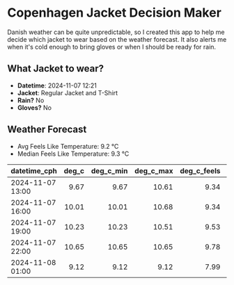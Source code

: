 
# Copenhagen Jacket Decision Maker

Danish weather can be quite unpredictable, so I created this app to help me decide which jacket to wear based on the weather forecast. 
It also alerts me when it's cold enough to bring gloves or when I should be ready for rain.

## What Jacket to wear?

- **Datetime**: 2024-11-07 12:21
- **Jacket**: Regular Jacket and T-Shirt
- **Rain?** No
- **Gloves?** No

## Weather Forecast
- Avg Feels Like Temperature: 9.2 °C
- Median Feels Like Temperature: 9.3 °C

| datetime_cph     |   deg_c |   deg_c_min |   deg_c_max |   deg_c_feels | weather   | wind   | rain   |
|:-----------------|--------:|------------:|------------:|--------------:|:----------|:-------|:-------|
| 2024-11-07 13:00 |    9.67 |        9.67 |       10.61 |          9.34 | Clouds    | Low    | None   |
| 2024-11-07 16:00 |   10.01 |       10.01 |       10.68 |          9.34 | Clouds    | Low    | None   |
| 2024-11-07 19:00 |   10.23 |       10.23 |       10.51 |          9.53 | Clouds    | Low    | None   |
| 2024-11-07 22:00 |   10.65 |       10.65 |       10.65 |          9.78 | Clouds    | Low    | None   |
| 2024-11-08 01:00 |    9.12 |        9.12 |        9.12 |          7.99 | Clouds    | Low    | None   |
        